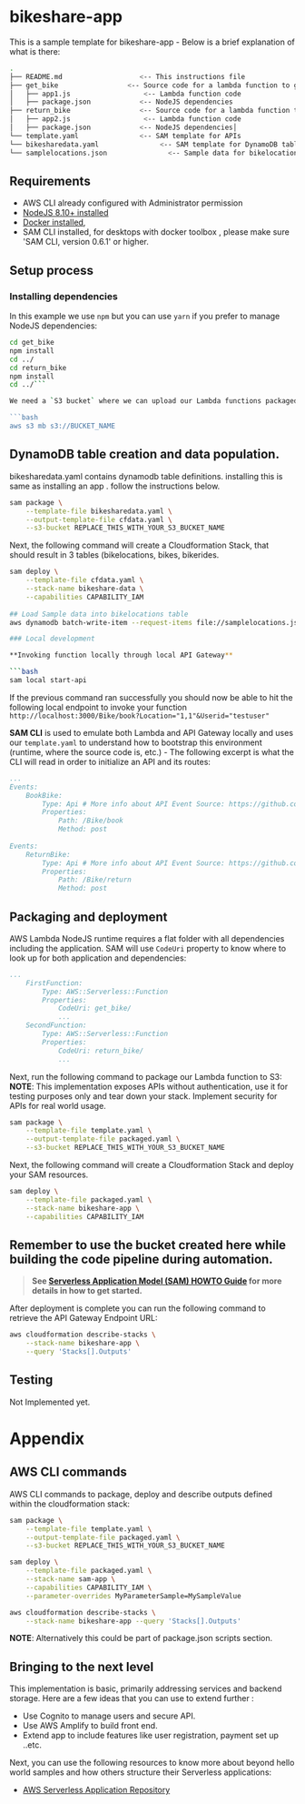 # bikeshare-app

This is a sample template for bikeshare-app - Below is a brief explanation of what is there:

```bash
.
├── README.md                   <-- This instructions file
├── get_bike                 <-- Source code for a lambda function to get a bike
│   ├── app1.js                  <-- Lambda function code
│   ├── package.json            <-- NodeJS dependencies
├── return_bike                 <-- Source code for a lambda function to return a bike
│   ├── app2.js                  <-- Lambda function code
│   ├── package.json            <-- NodeJS dependencies│   
└── template.yaml               <-- SAM template for APIs
└── bikesharedata.yaml               <-- SAM template for DynamoDB tables
└── samplelocations.json               <-- Sample data for bikelocations table.

```

## Requirements

* AWS CLI already configured with Administrator permission
* [NodeJS 8.10+ installed](https://nodejs.org/en/download/)
* [Docker installed](https://www.docker.com/community-edition), 
* SAM CLI installed, for desktops with docker toolbox , please make sure 'SAM CLI, version 0.6.1' or higher.

## Setup process

### Installing dependencies

In this example we use `npm` but you can use `yarn` if you prefer to manage NodeJS dependencies:

```bash
cd get_bike
npm install
cd ../
cd return_bike
npm install
cd ../```

We need a `S3 bucket` where we can upload our Lambda functions packaged as ZIP before we deploy anything - If you don't have a S3 bucket to store code artifacts then this is a good time to create one:

```bash
aws s3 mb s3://BUCKET_NAME
```

## DynamoDB table creation and data population.
bikesharedata.yaml contains dynamodb table definitions. installing this is same as installing an app . follow the instructions below.
```bash
sam package \
    --template-file bikesharedata.yaml \
    --output-template-file cfdata.yaml \
    --s3-bucket REPLACE_THIS_WITH_YOUR_S3_BUCKET_NAME
```

Next, the following command will create a Cloudformation Stack, that should result in 3 tables (bikelocations, bikes, bikerides.

```bash
sam deploy \
    --template-file cfdata.yaml \
    --stack-name bikeshare-data \
    --capabilities CAPABILITY_IAM
    
## Load Sample data into bikelocations table
aws dynamodb batch-write-item --request-items file://samplelocations.json

### Local development

**Invoking function locally through local API Gateway**

```bash
sam local start-api
```

If the previous command ran successfully you should now be able to hit the following local endpoint to invoke your function `http://localhost:3000/Bike/book?Location="1,1"&Userid="testuser"`

**SAM CLI** is used to emulate both Lambda and API Gateway locally and uses our `template.yaml` to understand how to bootstrap this environment (runtime, where the source code is, etc.) - The following excerpt is what the CLI will read in order to initialize an API and its routes:

```yaml
...
Events:
    BookBike:
        Type: Api # More info about API Event Source: https://github.com/awslabs/serverless-application-model/blob/master/versions/2016-10-31.md#api
        Properties:
            Path: /Bike/book
            Method: post
            
Events:
    ReturnBike:
        Type: Api # More info about API Event Source: https://github.com/awslabs/serverless-application-model/blob/master/versions/2016-10-31.md#api
        Properties:
            Path: /Bike/return
            Method: post
```

## Packaging and deployment

AWS Lambda NodeJS runtime requires a flat folder with all dependencies including the application. SAM will use `CodeUri` property to know where to look up for both application and dependencies:

```yaml
...
    FirstFunction:
        Type: AWS::Serverless::Function
        Properties:
            CodeUri: get_bike/
            ...
    SecondFunction:
        Type: AWS::Serverless::Function
        Properties:
            CodeUri: return_bike/
            ...
```



Next, run the following command to package our Lambda function to S3:
**NOTE**:  This implementation exposes APIs without authentication, use it for testing purposes only and tear down your stack. Implement security for APIs for real world usage.

```bash
sam package \
    --template-file template.yaml \
    --output-template-file packaged.yaml \
    --s3-bucket REPLACE_THIS_WITH_YOUR_S3_BUCKET_NAME
```

Next, the following command will create a Cloudformation Stack and deploy your SAM resources.

```bash
sam deploy \
    --template-file packaged.yaml \
    --stack-name bikeshare-app \
    --capabilities CAPABILITY_IAM
```

## Remember to use the bucket created here while building the code pipeline during automation.

> **See [Serverless Application Model (SAM) HOWTO Guide](https://github.com/awslabs/serverless-application-model/blob/master/HOWTO.md) for more details in how to get started.**

After deployment is complete you can run the following command to retrieve the API Gateway Endpoint URL:

```bash
aws cloudformation describe-stacks \
    --stack-name bikeshare-app \
    --query 'Stacks[].Outputs'
``` 

## Testing
Not Implemented yet.


# Appendix

## AWS CLI commands

AWS CLI commands to package, deploy and describe outputs defined within the cloudformation stack:

```bash
sam package \
    --template-file template.yaml \
    --output-template-file packaged.yaml \
    --s3-bucket REPLACE_THIS_WITH_YOUR_S3_BUCKET_NAME

sam deploy \
    --template-file packaged.yaml \
    --stack-name sam-app \
    --capabilities CAPABILITY_IAM \
    --parameter-overrides MyParameterSample=MySampleValue

aws cloudformation describe-stacks \
    --stack-name bikeshare-app --query 'Stacks[].Outputs'
```

**NOTE**: Alternatively this could be part of package.json scripts section.

## Bringing to the next level

This implementation is basic, primarily addressing services and backend storage.
Here are a few ideas that you can use to extend further :

* Use Cognito to manage users and secure API.
* Use AWS Amplify to build front end.
* Extend app to include features like user registration, payment set up ..etc.

Next, you can use the following resources to know more about beyond hello world samples and how others structure their Serverless applications:

* [AWS Serverless Application Repository](https://aws.amazon.com/serverless/serverlessrepo/)
